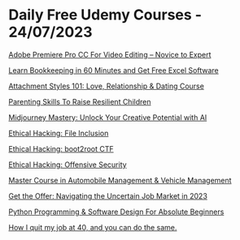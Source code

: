 # Daily Free Udemy Courses - 24/07/2023

[Adobe Premiere Pro CC For Video Editing – Novice to Expert](https://www.udemy.com/course/adobe-premiere-pro-cc-for-video-editing-from-novice-to-exper/?couponCode=E3DBDF1ADD8628898636)
[Learn Bookkeeping in 60 Minutes and Get Free Excel Software](https://www.udemy.com/course/learn-bookkeeping-in-60-minutes-and-get-free-excel-software/?couponCode=151D363AF0532BB9FE6F)
[Attachment Styles 101: Love, Relationship & Dating Course](https://www.udemy.com/course/attachment-styles-101/?couponCode=GIFTCOURSE)
[Parenting Skills To Raise Resilient Children](https://www.udemy.com/course/raising-resilient-children/?couponCode=PARENTING234)
[Midjourney Mastery: Unlock Your Creative Potential with AI](https://www.udemy.com/course/midjourney-mastery-unlock-your-creative-potential-with-ai/?couponCode=D1FE4B05BB6BEB1A7711)
[Ethical Hacking: File Inclusion](https://www.udemy.com/course/ethical-hacking-file-inclusion/?couponCode=KEEPGROWING)
[Ethical Hacking: boot2root CTF](https://www.udemy.com/course/ethical-hacking-boot2root-ctf/?couponCode=KEEPGROWING)
[Ethical Hacking: Offensive Security](https://www.udemy.com/course/ethical-hacking-offensive-security/?couponCode=KEEPGROWING)
[Master Course in Automobile Management & Vehicle Management](https://www.udemy.com/course/automobile-management-vehicle-management-fourwheeler-showroom/?couponCode=E93F1E439898167374BD)
[Get the Offer: Navigating the Uncertain Job Market in 2023](https://www.udemy.com/course/get-the-offer-navigating-an-uncertain-job-market/?couponCode=EARLYBIRDSPECIAL)
[Python Programming & Software Design For Absolute Beginners](https://www.udemy.com/course/python-programming-software-design-for-absolute-beginners/?couponCode=E11B6AC232AF9E804BFF)
[How I quit my job at 40, and you can do the same.](https://www.udemy.com/course/how-i-quit-my-job-at-40/?couponCode=FREEIT)
